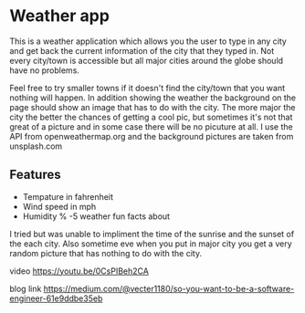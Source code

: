 # Weather app

This is a weather application which allows you the user to type in any city and get back the current information of the city that they typed in. Not every city/town is accessible but all major cities around the globe should have no problems.

Feel free to try smaller towns if it doesn't find the city/town that you want nothing will happen. In addition showing the weather the background on the page should show an image that has to do with the city. The more major the city the better the chances of getting a cool pic, but sometimes it's not that great of a picture and in some case there will be no picuture at all. I use the API from openweathermap.org and the background pictures are taken from unsplash.com

## Features
- Tempature  in fahrenheit
- Wind speed in mph
- Humidity %
-5 weather fun facts about 


I tried but was unable to impliment the time of the sunrise and the sunset of the each city. Also sometime eve when you put in major city you get a very random picture that has nothing to do with the city.


video 
https://youtu.be/0CsPIBeh2CA

blog link
https://medium.com/@vecter1180/so-you-want-to-be-a-software-engineer-61e9ddbe35eb